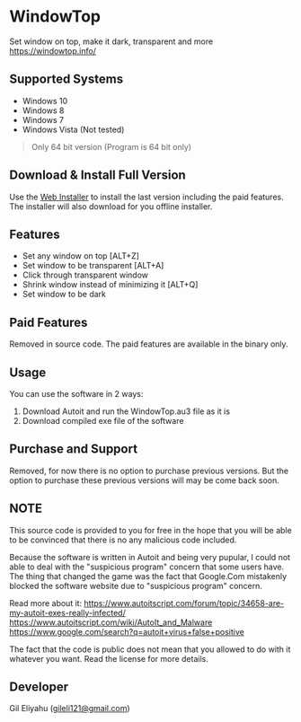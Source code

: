 # WindowTop
Set window on top, make it dark, transparent and more
https://windowtop.info/

## Supported Systems
* Windows 10
* Windows 8
* Windows 7
* Windows Vista (Not tested)

> Only 64 bit version (Program is 64 bit only)

## Download & Install Full Version
Use the [Web Installer](https://github.com/gileli121/WindowTop-Web-Installer/releases/tag/05-31-19) to install the last version including the paid features.
The installer will also download for you offline installer.

## Features
* Set any window on top  [ALT+Z]
* Set window to be transparent [ALT+A]
* Click through transparent window
* Shrink window instead of minimizing it [ALT+Q]
* Set window to be dark

## Paid Features
Removed in source code.
The paid features are available in the binary only.

## Usage
You can use the software in 2 ways:
1. Download Autoit and run the WindowTop.au3 file as it is
2. Download compiled exe file of the software

## Purchase and Support
Removed, for now there is no option to purchase previous versions.
But the option to purchase these previous versions will may be come back soon.

## NOTE
This source code is provided to you for free in the hope that you will be able to be convinced that there is no any malicious code included.

Because the software is written in Autoit and being very pupular, I could not able to deal with the "suspicious program" concern that some users have. The thing that changed the game was the fact that Google.Com mistakenly blocked the software website due to "suspicious program" concern.

Read more about it:
https://www.autoitscript.com/forum/topic/34658-are-my-autoit-exes-really-infected/
https://www.autoitscript.com/wiki/AutoIt_and_Malware
https://www.google.com/search?q=autoit+virus+false+positive

The fact that the code is public does not mean that you allowed to do with it whatever you want. Read the license for more details. 


## Developer
Gil Eliyahu (gileli121@gmail.com)

